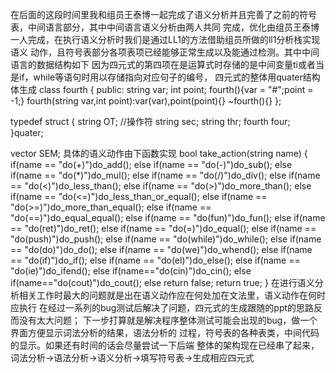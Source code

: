 在后面的这段时间里我和组员王泰博一起完成了语义分析并且完善了之前的符号表，中间语言部分，其中中间语言语义分析由两人共同
完成，优化由组员王泰博一人完成，在执行语义分析时我们是通过LL1的方法借助组员所做的ll1分析栈实现语义
动作，且符号表部分各项表项已经能够正常生成以及能通过检测。其中中间语言的数据结构如下
因为四元式的第四项在是运算式时存储的是中间变量ti或者当是if，while等语句时用以存储指向对应句子的编号，
四元式的整体用quater结构体生成
class fourth
{
public:
    string var;
    int point;
    fourth(){var = "#";point = -1;}
    fourth(string var,int point):var(var),point(point){}
    ~fourth(){}
};

typedef struct
{
    string OT;  //操作符
    string sec;
    string thr;
    fourth four;
}quater;

vector <string> SEM;
具体的语义动作由下函数实现
bool take_action(string name)
{
    if(name == "do(+)")do_add();
    else if(name == "do(-)")do_sub();
    else if(name == "do(*)")do_mul();
    else if(name == "do(/)")do_div();
    else if(name == "do(<)")do_less_than();
    else if(name == "do(>)")do_more_than();
    else if(name == "do(<=)")do_less_than_or_equal();
    else if(name == "do(>=)")do_more_than_equal();
    else if(name == "do(==)")do_equal_equal();
    else if(name == "do(fun)")do_fun();
    else if(name == "do(ret)")do_ret();
    else if(name == "do(=)")do_equal();
    else if(name == "do(push)")do_push();
    else if(name == "do(while)")do_while();
    else if(name == "do(do)")do_do();
    else if(name == "do(we)")do_whend();
    else if(name == "do(if)")do_if();
    else if(name == "do(el)")do_else();
    else if(name == "do(ie)")do_ifend();
    else if(name=="do(cin)")do_cin();
    else if(name=="do(cout)")do_cout();
    else return false;
    return true;
}
在进行语义分析相关工作时最大的问题就是出在语义动作应在何处加在文法里，语义动作在何时应执行
在经过一系列的bug测试后解决了问题，四元式的生成跟随的ppt的思路反而没有太大问题；
下一步打算就是解决程序整体测试可能会出现的bug，做一个界面方便显示词法分析的结果，语法分析的
过程，符号表的各种表类，中间代码的显示。如果还有时间的话会尽量尝试一下后端
整体的架构现在已经串了起来，词法分析->语法分析->语义分析->填写符号表->生成相应四元式